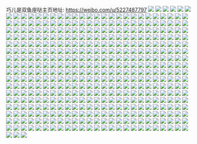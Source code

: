 巧儿是双鱼座哒主页地址: https://weibo.com/u/5227487797 
![](https://wx4.sinaimg.cn/mw2000/005HM0njgy1h6k6qi7pi4j31w02ioqv5.jpg) 
![](https://wx4.sinaimg.cn/mw2000/005HM0njgy1h6k6qkey6ij31w02ioqv5.jpg) 
![](https://wx4.sinaimg.cn/mw2000/005HM0njgy1h6k6qmrvcuj31w02iou0x.jpg) 
![](https://wx4.sinaimg.cn/mw2000/005HM0njgy1h6k6oz175sj334022ok2h.jpg) 
![](https://wx4.sinaimg.cn/mw2000/005HM0njgy1h6k6p2g221j33402c0npe.jpg) 
![](https://wx4.sinaimg.cn/mw2000/005HM0njgy1h6k6p5rfp2j32tu24enpe.jpg) 
![](https://wx4.sinaimg.cn/mw2000/005HM0njgy1h6k6p93cobj333z2by7wi.jpg) 
![](https://wx4.sinaimg.cn/mw2000/005HM0njgy1h6k6pdslgej32c0340b2b.jpg) 
![](https://wx4.sinaimg.cn/mw2000/005HM0njgy1h6k6piewplj32c0340e83.jpg) 
![](https://wx4.sinaimg.cn/mw2000/005HM0njgy1h6k6pn24kfj32c0340b2b.jpg) 
![](https://wx4.sinaimg.cn/mw2000/005HM0njgy1h6k6pqd9oaj322q2nox6p.jpg) 
![](https://wx4.sinaimg.cn/mw2000/005HM0njgy1h6k6puakeuj324k2q47wi.jpg) 
![](https://wx4.sinaimg.cn/mw2000/005HM0njgy1h6k6pwlmm4j32c0340u0x.jpg) 
![](https://wx4.sinaimg.cn/mw2000/005HM0njgy1h6k6px3rk5j30m80m80to.jpg) 
![](https://wx4.sinaimg.cn/mw2000/005HM0njgy1h6k6q0yxp8j334022oned.jpg) 
![](https://wx4.sinaimg.cn/mw2000/005HM0njgy1h6k6q47wffj322l30itny.jpg) 
![](https://wx4.sinaimg.cn/mw2000/005HM0njgy1h6k6q6alcij31w02ioq99.jpg) 
![](https://wx4.sinaimg.cn/mw2000/005HM0njgy1h6k6q9d7ysj31w02ioe82.jpg) 
![](https://wx4.sinaimg.cn/mw2000/005HM0njgy1h6k6qay7ccj31t32fm7wh.jpg) 
![](https://wx4.sinaimg.cn/mw2000/005HM0njgy1h6k6qco2tgj31lp2ioe81.jpg) 
![](https://wx4.sinaimg.cn/mw2000/005HM0njgy1h6k6qfu9pxj31w02io4qq.jpg) 
![](https://wx4.sinaimg.cn/mw2000/005HM0njgy1h6k6k1ozjxj32bm2yp7wi.jpg) 
![](https://wx4.sinaimg.cn/mw2000/005HM0njgy1h6k6kfgtagj32c0340hdv.jpg) 
![](https://wx4.sinaimg.cn/mw2000/005HM0njgy1h6k6kh7jjej31m725lte8.jpg) 
![](https://wx4.sinaimg.cn/mw2000/005HM0njgy1h6k6kktb7hj329830b18l.jpg) 
![](https://wx4.sinaimg.cn/mw2000/005HM0njgy1h6k6kwje4wj32c0340k6q.jpg) 
![](https://wx4.sinaimg.cn/mw2000/005HM0njgy1h6k6lcnlltj32yo2804qs.jpg) 
![](https://wx4.sinaimg.cn/mw2000/005HM0njgy1h6k6ldjcy0j30zk1be4kk.jpg) 
![](https://wx4.sinaimg.cn/mw2000/005HM0njgy1h6k6lgoxdzj31jv2ul4qq.jpg) 
![](https://wx4.sinaimg.cn/mw2000/005HM0njgy1h6k6liqgefj31j02psdrk.jpg) 
![](https://wx4.sinaimg.cn/mw2000/005HM0njgy1h6k6ltjtgrj31r0340khv.jpg) 
![](https://wx4.sinaimg.cn/mw2000/005HM0njgy1h6k6m37yijj33401r07wj.jpg) 
![](https://wx4.sinaimg.cn/mw2000/005HM0njgy1h6k6mcvvkjj31r03404qr.jpg) 
![](https://wx4.sinaimg.cn/mw2000/005HM0njgy1h6k6mmt983j31r03407wj.jpg) 
![](https://wx4.sinaimg.cn/mw2000/005HM0njgy1h6k6n52pxpj32yo280npg.jpg) 
![](https://wx4.sinaimg.cn/mw2000/005HM0njgy1h6k6np328uj32802yohdt.jpg) 
![](https://wx4.sinaimg.cn/mw2000/005HM0njgy1h6k6o84v10j32802you10.jpg) 
![](https://wx4.sinaimg.cn/mw2000/005HM0njgy1h6k6oqxob9j32802yo1kx.jpg) 
![](https://wx4.sinaimg.cn/mw2000/005HM0njgy1h6k6ovv9irj32802yo1kx.jpg) 
![](https://wx4.sinaimg.cn/mw2000/005HM0njgy1h6k6ekspwyj33402c0b2a.jpg) 
![](https://wx4.sinaimg.cn/mw2000/005HM0njgy1h6k6ey1bewj33402c01kz.jpg) 
![](https://wx4.sinaimg.cn/mw2000/005HM0njgy1h6k6famrpdj32c03407wj.jpg) 
![](https://wx4.sinaimg.cn/mw2000/005HM0njgy1h6k6fo69x8j32c03407wj.jpg) 
![](https://wx4.sinaimg.cn/mw2000/005HM0njgy1h6k6ftht20j32c02wiu0z.jpg) 
![](https://wx4.sinaimg.cn/mw2000/005HM0njgy1h6k6g00rywj32942smhdw.jpg) 
![](https://wx4.sinaimg.cn/mw2000/005HM0njgy1h6k6gan2msj32c0340npe.jpg) 
![](https://wx4.sinaimg.cn/mw2000/005HM0njgy1h6k6gmuuljj32c0340qv6.jpg) 
![](https://wx4.sinaimg.cn/mw2000/005HM0njgy1h6k6gxjxnkj32c0340q8l.jpg) 
![](https://wx4.sinaimg.cn/mw2000/005HM0njgy1h6k6hieji1j32c03404qu.jpg) 
![](https://wx4.sinaimg.cn/mw2000/005HM0njgy1h6k6hsi4arj32c0340npe.jpg) 
![](https://wx4.sinaimg.cn/mw2000/005HM0njgy1h6k6i24yjlj32c0340qjh.jpg) 
![](https://wx4.sinaimg.cn/mw2000/005HM0njgy1h6k6ics2d3j33402c0qv7.jpg) 
![](https://wx4.sinaimg.cn/mw2000/005HM0njgy1h6k6im1onoj32c03401kz.jpg) 
![](https://wx4.sinaimg.cn/mw2000/005HM0njgy1h6k6ix4zy3j32c0340npf.jpg) 
![](https://wx4.sinaimg.cn/mw2000/005HM0njgy1h6k6j8tgmnj32c03407wj.jpg) 
![](https://wx4.sinaimg.cn/mw2000/005HM0njgy1h6k6jjgm9lj32c0340tp4.jpg) 
![](https://wx4.sinaimg.cn/mw2000/005HM0njgy1h6k6jybd25j32c0340kjn.jpg) 
![](https://wx4.sinaimg.cn/mw2000/005HM0njgy1h6k68q3kiij32c0340kjo.jpg) 
![](https://wx4.sinaimg.cn/mw2000/005HM0njgy1h6k692zwr8j32c0340u0z.jpg) 
![](https://wx4.sinaimg.cn/mw2000/005HM0njgy1h6k69enoj0j32c0340wza.jpg) 
![](https://wx4.sinaimg.cn/mw2000/005HM0njgy1h6k69r3muoj32c0340kjn.jpg) 
![](https://wx4.sinaimg.cn/mw2000/005HM0njgy1h6k6a4n71ij32c0340npf.jpg) 
![](https://wx4.sinaimg.cn/mw2000/005HM0njgy1h6k6aghvr7j32c03401hg.jpg) 
![](https://wx4.sinaimg.cn/mw2000/005HM0njgy1h6k6awqu55j32c0340kjo.jpg) 
![](https://wx4.sinaimg.cn/mw2000/005HM0njgy1h6k6b0f5t8j32be2nikjm.jpg) 
![](https://wx4.sinaimg.cn/mw2000/005HM0njgy1h6k6belt0lj32c0340u0z.jpg) 
![](https://wx4.sinaimg.cn/mw2000/005HM0njgy1h6k6bld656j31u11vln60.jpg) 
![](https://wx4.sinaimg.cn/mw2000/005HM0njgy1h6k6bzog3lj32c0340k9r.jpg) 
![](https://wx4.sinaimg.cn/mw2000/005HM0njgy1h6k6cgo3cwj32c0340x6s.jpg) 
![](https://wx4.sinaimg.cn/mw2000/005HM0njgy1h6k6cqbhpjj33402c0aix.jpg) 
![](https://wx4.sinaimg.cn/mw2000/005HM0njgy1h6k6d1hkydj328k2qkx6q.jpg) 
![](https://wx4.sinaimg.cn/mw2000/005HM0njgy1h6k6dbiw7yj32c02x7u0y.jpg) 
![](https://wx4.sinaimg.cn/mw2000/005HM0njgy1h6k6dksjfgj32c02pbajr.jpg) 
![](https://wx4.sinaimg.cn/mw2000/005HM0njgy1h6k6dusgikj32bx2q8kjm.jpg) 
![](https://wx4.sinaimg.cn/mw2000/005HM0njgy1h6k6eb19qij33402c0b1j.jpg) 
![](https://wx4.sinaimg.cn/mw2000/005HM0njgy1h6k648z6qoj315o21qe81.jpg) 
![](https://wx4.sinaimg.cn/mw2000/005HM0njgy1h6k64df25dj315o1qi4qp.jpg) 
![](https://wx4.sinaimg.cn/mw2000/005HM0njgy1h6k64i74urj315o1qin09.jpg) 
![](https://wx4.sinaimg.cn/mw2000/005HM0njgy1h6k64m8kddj315o1qie5u.jpg) 
![](https://wx4.sinaimg.cn/mw2000/005HM0njgy1h6k64siv1qj336c1s7hdt.jpg) 
![](https://wx4.sinaimg.cn/mw2000/005HM0njgy1h6k650hp2xj336c1l1n2i.jpg) 
![](https://wx4.sinaimg.cn/mw2000/005HM0njgy1h6k65d6fgmj336c1s7x6q.jpg) 
![](https://wx4.sinaimg.cn/mw2000/005HM0njgy1h6k643y545j336c1l1n1g.jpg) 
![](https://wx4.sinaimg.cn/mw2000/005HM0njgy1h6k65laiy2j33402c0b2a.jpg) 
![](https://wx4.sinaimg.cn/mw2000/005HM0njgy1h6k65sxluuj32c0340hdu.jpg) 
![](https://wx4.sinaimg.cn/mw2000/005HM0njgy1h6k65wj0sdj32c02dm4qq.jpg) 
![](https://wx4.sinaimg.cn/mw2000/005HM0njgy1h6k667i9uaj33402c0wwg.jpg) 
![](https://wx4.sinaimg.cn/mw2000/005HM0njgy1h6k66lqo7fj33402c0x6r.jpg) 
![](https://wx4.sinaimg.cn/mw2000/005HM0njgy1h6k66zg194j33402c0kjn.jpg) 
![](https://wx4.sinaimg.cn/mw2000/005HM0njgy1h6k67apkxfj33402c0qv6.jpg) 
![](https://wx4.sinaimg.cn/mw2000/005HM0njgy1h6k67rjodzj33402c04qs.jpg) 
![](https://wx4.sinaimg.cn/mw2000/005HM0njgy1h6k689il6ej33402c0e84.jpg) 
![](https://wx4.sinaimg.cn/mw2000/005HM0njgy1h6k68a7tdvj30v91aw0yt.jpg) 
![](https://wx4.sinaimg.cn/mw2000/005HM0njgy1h6k623cjfcj30qo0zkwfi.jpg) 
![](https://wx4.sinaimg.cn/mw2000/005HM0njgy1h6k623nos1j30qo0zkdgv.jpg) 
![](https://wx4.sinaimg.cn/mw2000/005HM0njgy1h6k6231rd4j30qo0zkq47.jpg) 
![](https://wx4.sinaimg.cn/mw2000/005HM0njgy1h6k623zck4j30zk0zk77y.jpg) 
![](https://wx4.sinaimg.cn/mw2000/005HM0njgy1h6k624aqafj30qo0zktd0.jpg) 
![](https://wx4.sinaimg.cn/mw2000/005HM0njgy1h6k624lvxdj30qo0zkq6j.jpg) 
![](https://wx4.sinaimg.cn/mw2000/005HM0njgy1h6k624zpt1j30qo0zkthv.jpg) 
![](https://wx4.sinaimg.cn/mw2000/005HM0njgy1h6k625wca7j30qo0zkte6.jpg) 
![](https://wx4.sinaimg.cn/mw2000/005HM0njgy1h6k626b247j30qo0zkwiu.jpg) 
![](https://wx4.sinaimg.cn/mw2000/005HM0njgy1h6k626q2l0j30hs26649f.jpg) 
![](https://wx4.sinaimg.cn/mw2000/005HM0njgy1h6k6272pirj30qo0zkq70.jpg) 
![](https://wx4.sinaimg.cn/mw2000/005HM0njgy1h6k627l1i9j30qo0zkjwa.jpg) 
![](https://wx4.sinaimg.cn/mw2000/005HM0njgy1h6k62gx6wcj3225225e83.jpg) 
![](https://wx4.sinaimg.cn/mw2000/005HM0njgy1h6k625jqtij30u013ygpz.jpg) 
![](https://wx4.sinaimg.cn/mw2000/005HM0njgy1h6k62rrhqwj32762967wj.jpg) 
![](https://wx4.sinaimg.cn/mw2000/005HM0njgy1h6k62vzmbqj32c02d5qv6.jpg) 
![](https://wx4.sinaimg.cn/mw2000/005HM0njgy1h6k63318i5j31sg2dsagy.jpg) 
![](https://wx4.sinaimg.cn/mw2000/005HM0njgy1h6k6367skcj325q25qe82.jpg) 
![](https://wx4.sinaimg.cn/mw2000/005HM0njly1h41o21qcnfj32142piqv6.jpg) 
![](https://wx4.sinaimg.cn/mw2000/005HM0njly1h41o206al0j321u2qgkjm.jpg) 
![](https://wx4.sinaimg.cn/mw2000/005HM0njly1h41o243f6oj324o2u87wj.jpg) 
![](https://wx4.sinaimg.cn/mw2000/005HM0njly1h41o26hfqnj32392scnpe.jpg) 
![](https://wx4.sinaimg.cn/mw2000/005HM0njly1h41o28uyf9j321u2qgu0z.jpg) 
![](https://wx4.sinaimg.cn/mw2000/005HM0njly1h41o2bktevj32yo280x6r.jpg) 
![](https://wx4.sinaimg.cn/mw2000/005HM0njly1h41o2dh2h4j32c0340hdv.jpg) 
![](https://wx4.sinaimg.cn/mw2000/005HM0njly1h41o2f5vhpj32c0340e83.jpg) 
![](https://wx4.sinaimg.cn/mw2000/005HM0njly1h41o2h17loj33402c0x6r.jpg) 
![](https://wx4.sinaimg.cn/mw2000/005HM0njly1h41o2j1ce2j33402c01l0.jpg) 
![](https://wx4.sinaimg.cn/mw2000/005HM0njly1h41o2l7sipj33402c0npf.jpg) 
![](https://wx4.sinaimg.cn/mw2000/005HM0njly1h41o2n7ekvj33402c0kjn.jpg) 
![](https://wx4.sinaimg.cn/mw2000/005HM0njly1h41o2pylevj33402c04qs.jpg) 
![](https://wx4.sinaimg.cn/mw2000/005HM0njly1h3y4q0qglrj31og2io1kx.jpg) 
![](https://wx4.sinaimg.cn/mw2000/005HM0njly1h3y4q1ciqej31og2io4qp.jpg) 
![](https://wx4.sinaimg.cn/mw2000/005HM0njly1h3y4q20qvpj31og2io4qp.jpg) 
![](https://wx4.sinaimg.cn/mw2000/005HM0njly1h3y4q2u0c5j31og2ioqv5.jpg) 
![](https://wx4.sinaimg.cn/mw2000/005HM0njly1h3y4q3j832j31og2ioe81.jpg) 
![](https://wx4.sinaimg.cn/mw2000/005HM0njly1h3y4q4crznj31og2iokjl.jpg) 
![](https://wx4.sinaimg.cn/mw2000/005HM0njly1h3y4pypzv6j31og2io7wh.jpg) 
![](https://wx4.sinaimg.cn/mw2000/005HM0njly1h3y4q5862jj32io1ogb29.jpg) 
![](https://wx4.sinaimg.cn/mw2000/005HM0njly1h3y4q5yq3tj31og2io4qp.jpg) 
![](https://wx4.sinaimg.cn/mw2000/005HM0njly1h3y4q6vq1vj31og2io7wh.jpg) 
![](https://wx4.sinaimg.cn/mw2000/005HM0njly1h3y4q7mtetj32io1og4qp.jpg) 
![](https://wx4.sinaimg.cn/mw2000/005HM0njly1h3y4q8ov6cj31og2ioe81.jpg) 
![](https://wx4.sinaimg.cn/mw2000/005HM0njly1h3y4q9ihi8j31og2ioe81.jpg) 
![](https://wx4.sinaimg.cn/mw2000/005HM0njly1h3y4qa290gj31og2io1kx.jpg) 
![](https://wx4.sinaimg.cn/mw2000/005HM0njly1h3y4qaxapgj31og2iokjl.jpg) 
![](https://wx4.sinaimg.cn/mw2000/005HM0njly1h3y4qby8u6j31og2ioqv5.jpg) 
![](https://wx4.sinaimg.cn/mw2000/005HM0njly1h3y4pztx9yj31og2iokjl.jpg) 
![](https://wx4.sinaimg.cn/mw2000/005HM0njly1h3y4p5byvyj31og2ioe81.jpg) 
![](https://wx4.sinaimg.cn/mw2000/005HM0njly1h3y4p7fkwkj31og2ioe81.jpg) 
![](https://wx4.sinaimg.cn/mw2000/005HM0njly1h3y4p8bdwij31og2ionpd.jpg) 
![](https://wx4.sinaimg.cn/mw2000/005HM0njly1h3y4p947mfj31og2ioe81.jpg) 
![](https://wx4.sinaimg.cn/mw2000/005HM0njly1h3y4pa52nsj31og2iokjl.jpg) 
![](https://wx4.sinaimg.cn/mw2000/005HM0njly1h3y4pb7ktcj32io1og7wh.jpg) 
![](https://wx4.sinaimg.cn/mw2000/005HM0njly1h3y4pbzxvpj31og2io4qp.jpg) 
![](https://wx4.sinaimg.cn/mw2000/005HM0njly1h3y4pcs09aj31og2io7wh.jpg) 
![](https://wx4.sinaimg.cn/mw2000/005HM0njly1h3y4pdbx53j31og2io4qp.jpg) 
![](https://wx4.sinaimg.cn/mw2000/005HM0njly1h3y4p6hznlj32io1ogkjl.jpg) 
![](https://wx4.sinaimg.cn/mw2000/005HM0njly1h3y4pdyr2nj31og2io1kx.jpg) 
![](https://wx4.sinaimg.cn/mw2000/005HM0njly1h3y4pek0raj31og2io4qp.jpg) 
![](https://wx4.sinaimg.cn/mw2000/005HM0njly1h3y4pff6l1j31og2io4qp.jpg) 
![](https://wx4.sinaimg.cn/mw2000/005HM0njly1h3y4pgm88lj31og2ioqv5.jpg) 
![](https://wx4.sinaimg.cn/mw2000/005HM0njly1h3y4phigtqj31og2ioe81.jpg) 
![](https://wx4.sinaimg.cn/mw2000/005HM0njly1h3y4pihwhfj31og2iokjl.jpg) 
![](https://wx4.sinaimg.cn/mw2000/005HM0njly1h3y4pjb5jmj31og2io7wh.jpg) 
![](https://wx4.sinaimg.cn/mw2000/005HM0njly1h3y4pk1fp7j32io1ogb29.jpg) 
![](https://wx4.sinaimg.cn/mw2000/005HM0njly1h3y4oj007rj32io1og4qp.jpg) 
![](https://wx4.sinaimg.cn/mw2000/005HM0njly1h3y4ojjh16j31og2io1kd.jpg) 
![](https://wx4.sinaimg.cn/mw2000/005HM0njly1h3y4oibirsj31og2io1kx.jpg) 
![](https://wx4.sinaimg.cn/mw2000/005HM0njly1h3y4ok71tgj32io1og1kx.jpg) 
![](https://wx4.sinaimg.cn/mw2000/005HM0njly1h3y4oku00pj31og2io7wh.jpg) 
![](https://wx4.sinaimg.cn/mw2000/005HM0njly1h3y4olr5bnj31og2io7wh.jpg) 
![](https://wx4.sinaimg.cn/mw2000/005HM0njly1h3y4omexd2j31og2ioazz.jpg) 
![](https://wx4.sinaimg.cn/mw2000/005HM0njly1h3y4onkd64j31og2iokjl.jpg) 
![](https://wx4.sinaimg.cn/mw2000/005HM0njly1h3y4oopwdjj31og2ioqv5.jpg) 
![](https://wx4.sinaimg.cn/mw2000/005HM0njly1h3y4opw78lj31og2iokjl.jpg) 
![](https://wx4.sinaimg.cn/mw2000/005HM0njly1h3y4oqqokij31og2iohdt.jpg) 
![](https://wx4.sinaimg.cn/mw2000/005HM0njly1h3y4ore04tj31og2iob29.jpg) 
![](https://wx4.sinaimg.cn/mw2000/005HM0njly1h3y4os5ntoj31og2io4qp.jpg) 
![](https://wx4.sinaimg.cn/mw2000/005HM0njly1h3y4osuxfjj31og2iohdt.jpg) 
![](https://wx4.sinaimg.cn/mw2000/005HM0njly1h3y4otg1huj31og2iohdt.jpg) 
![](https://wx4.sinaimg.cn/mw2000/005HM0njly1h3y4ou7d54j31og2iob29.jpg) 
![](https://wx4.sinaimg.cn/mw2000/005HM0njly1h3y4outicij31og2io7t6.jpg) 
![](https://wx4.sinaimg.cn/mw2000/005HM0njly1h3y4ovp7mbj31og2ionpd.jpg) 
![](https://wx4.sinaimg.cn/mw2000/005HM0njly1h3y4nk5f2zj31og2iohdt.jpg) 
![](https://wx4.sinaimg.cn/mw2000/005HM0njly1h3y4nkvhnij31og2io7wh.jpg) 
![](https://wx4.sinaimg.cn/mw2000/005HM0njly1h3y4nlizzqj31og2io7wh.jpg) 
![](https://wx4.sinaimg.cn/mw2000/005HM0njly1h3y4nmc19ij31og2iohdt.jpg) 
![](https://wx4.sinaimg.cn/mw2000/005HM0njly1h3y4nnosqgj31og2io7wh.jpg) 
![](https://wx4.sinaimg.cn/mw2000/005HM0njly1h3y4nod07jj31og2ioe81.jpg) 
![](https://wx4.sinaimg.cn/mw2000/005HM0njly1h3y4np5sgaj32io1og1kx.jpg) 
![](https://wx4.sinaimg.cn/mw2000/005HM0njly1h3y4nq3yehj31og2io4px.jpg) 
![](https://wx4.sinaimg.cn/mw2000/005HM0njly1h3y4nqwigij31og2io1kx.jpg) 
![](https://wx4.sinaimg.cn/mw2000/005HM0njly1h3y4nrwx6ej31og2io1kx.jpg) 
![](https://wx4.sinaimg.cn/mw2000/005HM0njly1h3y4nicd4ij322u1ogb29.jpg) 
![](https://wx4.sinaimg.cn/mw2000/005HM0njly1h3y4nsnc1lj31og2io4oy.jpg) 
![](https://wx4.sinaimg.cn/mw2000/005HM0njly1h3y4njdjaxj31og2ionp7.jpg) 
![](https://wx4.sinaimg.cn/mw2000/005HM0njly1h3y4nte4j8j31og2iob1a.jpg) 
![](https://wx4.sinaimg.cn/mw2000/005HM0njly1h3y4nujyqsj31og2iohdt.jpg) 
![](https://wx4.sinaimg.cn/mw2000/005HM0njly1h3y4nviq1nj31og2io7wh.jpg) 
![](https://wx4.sinaimg.cn/mw2000/005HM0njly1h3y4nwai1zj31og2ioe81.jpg) 
![](https://wx4.sinaimg.cn/mw2000/005HM0njly1h3y4nwz6ilj31og2io1kx.jpg) 
![](https://wx4.sinaimg.cn/mw2000/005HM0njgy1h3lg0y4263j318w0u0gvx.jpg) 
![](https://wx4.sinaimg.cn/mw2000/005HM0njgy1h3lg0ymqi2j318w0u0k1i.jpg) 
![](https://wx4.sinaimg.cn/mw2000/005HM0njgy1h3lg0zb57rj30u018w7es.jpg) 
![](https://wx4.sinaimg.cn/mw2000/005HM0njgy1h3lg104du8j318w0u0k2d.jpg) 
![](https://wx4.sinaimg.cn/mw2000/005HM0njgy1h3lg10q9woj318w0u07fw.jpg) 
![](https://wx4.sinaimg.cn/mw2000/005HM0njgy1h3lg11htqsj30u018w4hc.jpg) 
![](https://wx4.sinaimg.cn/mw2000/005HM0njgy1h3lg12ddkgj30u018w7mf.jpg) 
![](https://wx4.sinaimg.cn/mw2000/005HM0njgy1h3lg138vjcj318w0u0tla.jpg) 
![](https://wx4.sinaimg.cn/mw2000/005HM0njgy1h3lg13zfm4j318w0u07h7.jpg) 
![](https://wx4.sinaimg.cn/mw2000/005HM0njgy1h3lg14oroij318w0u07dz.jpg) 
![](https://wx4.sinaimg.cn/mw2000/005HM0njgy1h3lg15669ej318w0u07e7.jpg) 
![](https://wx4.sinaimg.cn/mw2000/005HM0njgy1h3lg16dsyij318w0u048q.jpg) 
![](https://wx4.sinaimg.cn/mw2000/005HM0njgy1h3lg170d5lj318w0u0aki.jpg) 
![](https://wx4.sinaimg.cn/mw2000/005HM0njgy1h3lg0xdlwoj318w0u0gwg.jpg) 
![](https://wx4.sinaimg.cn/mw2000/005HM0njgy1h3lg17p3rjj318w0u0qel.jpg) 
![](https://wx4.sinaimg.cn/mw2000/005HM0njgy1h3lg18eg1fj318w0u0149.jpg) 
![](https://wx4.sinaimg.cn/mw2000/005HM0njgy1h3lg18zkh2j318w0u0aku.jpg) 
![](https://wx4.sinaimg.cn/mw2000/005HM0njgy1h3lg19i0m6j318w0u0n4t.jpg) 
![](https://wx4.sinaimg.cn/mw2000/005HM0njgy1h3ko1av5ajj31r03401kz.jpg) 
![](https://wx4.sinaimg.cn/mw2000/005HM0njgy1h3ko1cpkkhj32802yokjn.jpg) 
![](https://wx4.sinaimg.cn/mw2000/005HM0njgy1h3ko1em50sj32yo280u0z.jpg) 
![](https://wx4.sinaimg.cn/mw2000/005HM0njgy1h3ko1ghlmuj31r03407wj.jpg) 
![](https://wx4.sinaimg.cn/mw2000/005HM0njgy1h3ko1ikdifj31r0340u0y.jpg) 
![](https://wx4.sinaimg.cn/mw2000/005HM0njgy1h3ko1kncnhj33401r0qv6.jpg) 
![](https://wx4.sinaimg.cn/mw2000/005HM0njgy1h3ko1m9qmaj33402c0kjn.jpg) 
![](https://wx4.sinaimg.cn/mw2000/005HM0njgy1h3ko1o741ej33401r0npe.jpg) 
![](https://wx4.sinaimg.cn/mw2000/005HM0njgy1h3ko1p2oxwj30ty11645v.jpg) 
![](https://wx4.sinaimg.cn/mw2000/005HM0njgy1h3ko1re6fuj32832neqv6.jpg) 
![](https://wx4.sinaimg.cn/mw2000/005HM0njgy1h3ko1tq6zyj331o2a84qs.jpg) 
![](https://wx4.sinaimg.cn/mw2000/005HM0njgy1h3ko1w2xodj331u2aeqv7.jpg) 
![](https://wx4.sinaimg.cn/mw2000/005HM0njgy1h3ko1zglb6j33402c0x6s.jpg) 
![](https://wx4.sinaimg.cn/mw2000/005HM0njgy1h3ko22gczvj33402c0x6q.jpg) 
![](https://wx4.sinaimg.cn/mw2000/005HM0njgy1h3ko093mq0j31r02g5kjm.jpg) 
![](https://wx4.sinaimg.cn/mw2000/005HM0njgy1h3ko0aylz1j31po2n5kjm.jpg) 
![](https://wx4.sinaimg.cn/mw2000/005HM0njgy1h3ko0dc4k3j33401r0b2b.jpg) 
![](https://wx4.sinaimg.cn/mw2000/005HM0njgy1h3ko0f3b5xj31os2lk1ky.jpg) 
![](https://wx4.sinaimg.cn/mw2000/005HM0njgy1h3ko0grzugj31r029bnpe.jpg) 
![](https://wx4.sinaimg.cn/mw2000/005HM0njgy1h3ko0ichzxj31r024ikjm.jpg) 
![](https://wx4.sinaimg.cn/mw2000/005HM0njgy1h3ko0khqnaj33401r04qs.jpg) 
![](https://wx4.sinaimg.cn/mw2000/005HM0njgy1h3ko0ndpy4j32802you0z.jpg) 
![](https://wx4.sinaimg.cn/mw2000/005HM0njgy1h3ko0p7oorj32802you0z.jpg) 
![](https://wx4.sinaimg.cn/mw2000/005HM0njgy1h3ko0rnxxzj33401she84.jpg) 
![](https://wx4.sinaimg.cn/mw2000/005HM0njgy1h3ko0uosu2j32c0340b2b.jpg) 
![](https://wx4.sinaimg.cn/mw2000/005HM0njgy1h3ko0xdj6yj32802yo7wk.jpg) 
![](https://wx4.sinaimg.cn/mw2000/005HM0njgy1h3ko0zv08sj32c0340b2a.jpg) 
![](https://wx4.sinaimg.cn/mw2000/005HM0njgy1h3ko124ehgj33401r0qv6.jpg) 
![](https://wx4.sinaimg.cn/mw2000/005HM0njgy1h3ko13jw55j31l12td4qq.jpg) 
![](https://wx4.sinaimg.cn/mw2000/005HM0njgy1h3ko15cemkj33401r0kjm.jpg) 
![](https://wx4.sinaimg.cn/mw2000/005HM0njgy1h3ko17gy7dj33401r0hdu.jpg) 
![](https://wx4.sinaimg.cn/mw2000/005HM0njgy1h3ko18wm5dj31u32r3x6p.jpg) 
![](https://wx4.sinaimg.cn/mw2000/005HM0njgy1h3knz6aa4sj31sv33xhdt.jpg) 
![](https://wx4.sinaimg.cn/mw2000/005HM0njgy1h3knz8kcw5j31qd2zm7wh.jpg) 
![](https://wx4.sinaimg.cn/mw2000/005HM0njgy1h3knza31wyj313b1t0tzm.jpg) 
![](https://wx4.sinaimg.cn/mw2000/005HM0njgy1h3knzbxqebj31og2iohdt.jpg) 
![](https://wx4.sinaimg.cn/mw2000/005HM0njgy1h3knzd3ntfj310z1v9nl4.jpg) 
![](https://wx4.sinaimg.cn/mw2000/005HM0njgy1h3knzf9j84j316y2asb29.jpg) 
![](https://wx4.sinaimg.cn/mw2000/005HM0njgy1h3knzgthdij318o26o1kx.jpg) 
![](https://wx4.sinaimg.cn/mw2000/005HM0njgy1h3knzk6o7zj32yo280kjo.jpg) 
![](https://wx4.sinaimg.cn/mw2000/005HM0njgy1h3knzngvnfj32yo280hdw.jpg) 
![](https://wx4.sinaimg.cn/mw2000/005HM0njgy1h3knzpa48nj31iu2u2qv5.jpg) 
![](https://wx4.sinaimg.cn/mw2000/005HM0njgy1h3knzqwu1tj33402c0qv5.jpg) 
![](https://wx4.sinaimg.cn/mw2000/005HM0njgy1h3knzti772j31r0340u0y.jpg) 
![](https://wx4.sinaimg.cn/mw2000/005HM0njgy1h3knzvvza2j33401r0u0y.jpg) 
![](https://wx4.sinaimg.cn/mw2000/005HM0njgy1h3knzz8pdyj33401r04qr.jpg) 
![](https://wx4.sinaimg.cn/mw2000/005HM0njgy1h3ko01s5suj31ps2q1u0y.jpg) 
![](https://wx4.sinaimg.cn/mw2000/005HM0njgy1h3ko03iimaj31zl1r0kjm.jpg) 
![](https://wx4.sinaimg.cn/mw2000/005HM0njgy1h3ko05he2cj31ei28nnmc.jpg) 
![](https://wx4.sinaimg.cn/mw2000/005HM0njgy1h3ko070ddaj31og2iob29.jpg) 
![](https://wx4.sinaimg.cn/mw2000/005HM0njgy1h3knw9x0kij318w0u07dz.jpg) 
![](https://wx4.sinaimg.cn/mw2000/005HM0njgy1h3knwbl9gyj318w0u07e7.jpg) 
![](https://wx4.sinaimg.cn/mw2000/005HM0njgy1h3knwcl2vuj318w0u048q.jpg) 
![](https://wx4.sinaimg.cn/mw2000/005HM0njgy1h3knwdhk7tj318w0u0aki.jpg) 
![](https://wx4.sinaimg.cn/mw2000/005HM0njgy1h3knweolk8j318w0u0gwg.jpg) 
![](https://wx4.sinaimg.cn/mw2000/005HM0njgy1h3knwfsrprj318w0u0qel.jpg) 
![](https://wx4.sinaimg.cn/mw2000/005HM0njgy1h3knwguks3j318w0u0149.jpg) 
![](https://wx4.sinaimg.cn/mw2000/005HM0njgy1h3knwi8ep2j318w0u0aku.jpg) 
![](https://wx4.sinaimg.cn/mw2000/005HM0njgy1h3knwja65aj318w0u0n4t.jpg) 
![](https://wx4.sinaimg.cn/mw2000/005HM0njgy1h3knwk86sfj318w0u0n90.jpg) 
![](https://wx4.sinaimg.cn/mw2000/005HM0njgy1h3knwlh3zfj318w0u07hy.jpg) 
![](https://wx4.sinaimg.cn/mw2000/005HM0njgy1h3knw8r5naj318w0u04cf.jpg) 
![](https://wx4.sinaimg.cn/mw2000/005HM0njgy1h3knwmnd18j318w0u0qgw.jpg) 
![](https://wx4.sinaimg.cn/mw2000/005HM0njgy1h3knwnv0f4j30u018wdto.jpg) 
![](https://wx4.sinaimg.cn/mw2000/005HM0njgy1h3knwos8c1j318w0u0k0r.jpg) 
![](https://wx4.sinaimg.cn/mw2000/005HM0njgy1h3knwq3yztj318w0u0n9e.jpg) 
![](https://wx4.sinaimg.cn/mw2000/005HM0njgy1gpp30odw0rj32io1oib29.jpg) 
![](https://wx4.sinaimg.cn/mw2000/005HM0njgy1gpp30pfpzoj32io1oib29.jpg) 
![](https://wx4.sinaimg.cn/mw2000/005HM0njgy1gpp30q83l0j32io1oib29.jpg) 
![](https://wx4.sinaimg.cn/mw2000/005HM0njgy1gpp30r6yiyj31og2ionpd.jpg) 
![](https://wx4.sinaimg.cn/mw2000/005HM0njgy1gpp30t5ssej31lq2em7wh.jpg) 
![](https://wx4.sinaimg.cn/mw2000/005HM0njgy1gpp30u0zg2j31mr2c7e81.jpg) 
![](https://wx4.sinaimg.cn/mw2000/005HM0njgy1gpp30ux6f4j31mt2g8e81.jpg) 
![](https://wx4.sinaimg.cn/mw2000/005HM0njgy1gpp30vu51sj31li2e9npd.jpg) 
![](https://wx4.sinaimg.cn/mw2000/005HM0njgy1gpp30wr10fj31m42f6kjl.jpg) 
![](https://wx4.sinaimg.cn/mw2000/005HM0njgy1gpp30xl7fjj31ld2e1npd.jpg) 
![](https://wx4.sinaimg.cn/mw2000/005HM0njgy1gpp30y7zsdj31w02io1fk.jpg) 
![](https://wx4.sinaimg.cn/mw2000/005HM0njgy1gpp30z7ooej32io1ogb29.jpg) 
![](https://wx4.sinaimg.cn/mw2000/005HM0njgy1gpp30nh0cpj31og2io4qp.jpg) 
![](https://wx4.sinaimg.cn/mw2000/005HM0njgy1gpmkump044j32io1oge81.jpg) 
![](https://wx4.sinaimg.cn/mw2000/005HM0njgy1gpmkunn8n0j31og2iob29.jpg) 
![](https://wx4.sinaimg.cn/mw2000/005HM0njgy1gpmkum2f8kj31kw2dc4qp.jpg) 
![](https://wx4.sinaimg.cn/mw2000/005HM0njgy1gpmkuoa3ayj32io1og1kx.jpg) 
![](https://wx4.sinaimg.cn/mw2000/005HM0njgy1gpmkuou13aj31og2iowzp.jpg) 
![](https://wx4.sinaimg.cn/mw2000/005HM0njgy1gpmkupbeopj32io1oi1fo.jpg) 
![](https://wx4.sinaimg.cn/mw2000/005HM0njgy1gpmkupsosoj32io1oi1ev.jpg) 
![](https://wx4.sinaimg.cn/mw2000/005HM0njgy1gpmkuq7aqwj32io1oinlb.jpg) 
![](https://wx4.sinaimg.cn/mw2000/005HM0njgy1gpmkuqo52bj32io1oix1v.jpg) 
![](https://wx4.sinaimg.cn/mw2000/005HM0njgy1gphbyyndelj30n00yigti.jpg) 
![](https://wx4.sinaimg.cn/mw2000/005HM0njgy1gphbyy2ruij32io1w01kz.jpg) 
![](https://wx4.sinaimg.cn/mw2000/005HM0njgy1gphbyzdjfcj32io1w01kz.jpg) 
![](https://wx4.sinaimg.cn/mw2000/005HM0njgy1gphbz0mh8sj327e2dtqv7.jpg) 
![](https://wx4.sinaimg.cn/mw2000/005HM0njgy1gphbzqqvxbj30rs1zm7ou.jpg) 
![](https://wx4.sinaimg.cn/mw2000/005HM0njgy1gphbz1mg7aj32io1w0qv6.jpg) 
![](https://wx4.sinaimg.cn/mw2000/005HM0njgy1gphbz2s4ksj32io1w0u0y.jpg) 
![](https://wx4.sinaimg.cn/mw2000/005HM0njgy1gphbzr4dacj30yi0v3wrc.jpg) 
![](https://wx4.sinaimg.cn/mw2000/005HM0njgy1gphbz3jkz9j32io1w0u0y.jpg) 
![](https://wx4.sinaimg.cn/mw2000/005HM0njgy1gphbw44jg8j320n1vzhdu.jpg) 
![](https://wx4.sinaimg.cn/mw2000/005HM0njgy1gphbw5unc3j32802hhqv7.jpg) 
![](https://wx4.sinaimg.cn/mw2000/005HM0njgy1gphbw1l7zlj32io1w0x6q.jpg) 
![](https://wx4.sinaimg.cn/mw2000/005HM0njgy1gphbw713aij32io1w0x6q.jpg) 
![](https://wx4.sinaimg.cn/mw2000/005HM0njgy1gphbw2v006j32yo280e84.jpg) 
![](https://wx4.sinaimg.cn/mw2000/005HM0njgy1gphbw86imoj32io1w0x6q.jpg) 
![](https://wx4.sinaimg.cn/mw2000/005HM0njgy1gphbw99vpmj32io1w0x6q.jpg) 
![](https://wx4.sinaimg.cn/mw2000/005HM0njgy1gphbwa57t7j32io1w0qv6.jpg) 
![](https://wx4.sinaimg.cn/mw2000/005HM0njgy1gphbwb1f3sj32io1w0qv6.jpg) 
![](https://wx4.sinaimg.cn/mw2000/005HM0njgy1gphbtlrrxej32io1w0e81.jpg) 
![](https://wx4.sinaimg.cn/mw2000/005HM0njgy1gphbtmiq84j32io1w0npd.jpg) 
![](https://wx4.sinaimg.cn/mw2000/005HM0njgy1gphbtn8e7uj32io1w0qv5.jpg) 
![](https://wx4.sinaimg.cn/mw2000/005HM0njgy1gphbto3fnej31w02iohdt.jpg) 
![](https://wx4.sinaimg.cn/mw2000/005HM0njgy1gphbtoryagj31w02ioe81.jpg) 
![](https://wx4.sinaimg.cn/mw2000/005HM0njgy1gphbtpex97j31vr274e81.jpg) 
![](https://wx4.sinaimg.cn/mw2000/005HM0njgy1gphbtktiygj32io1w0x6p.jpg) 
![](https://wx4.sinaimg.cn/mw2000/005HM0njgy1gphbtpyh0bj32io20x4qp.jpg) 
![](https://wx4.sinaimg.cn/mw2000/005HM0njgy1gphbuegfdqj31ho1zkx6u.jpg) 
![](https://wx4.sinaimg.cn/mw2000/005HM0njly1gjq5galsxkj32801o0qv5.jpg) 
![](https://wx4.sinaimg.cn/mw2000/005HM0njly1gjq5gb9fzyj32801o0u0x.jpg) 
![](https://wx4.sinaimg.cn/mw2000/005HM0njly1gjq5gc0732j32801o0x6p.jpg) 
![](https://wx4.sinaimg.cn/mw2000/005HM0njly1gjq5gcl35fj32801o0npd.jpg) 
![](https://wx4.sinaimg.cn/mw2000/005HM0njly1gjq5ga1qw9j32801o0npd.jpg) 
![](https://wx4.sinaimg.cn/mw2000/005HM0njly1gjq5gddmpaj32801o0npd.jpg) 
![](https://wx4.sinaimg.cn/mw2000/005HM0njly1gjq5gdzqixj32801o0kjl.jpg) 
![](https://wx4.sinaimg.cn/mw2000/005HM0njly1gjq5gegnglj32801o0hdt.jpg) 
![](https://wx4.sinaimg.cn/mw2000/005HM0njly1gjq5gexi17j32801o0hdt.jpg) 
![](https://wx4.sinaimg.cn/mw2000/005HM0njly1gjq5gfifqpj32801o0hdt.jpg) 
![](https://wx4.sinaimg.cn/mw2000/005HM0njly1gjq5gg0z5tj32801o07wh.jpg) 
![](https://wx4.sinaimg.cn/mw2000/005HM0njly1gjq5ggn9nlj32801o0npd.jpg) 
![](https://wx4.sinaimg.cn/mw2000/005HM0njly1gjq5gh9b1zj32801o0qv5.jpg) 
![](https://wx4.sinaimg.cn/mw2000/005HM0njly1gjq5bp3gv8j31o0280u0x.jpg) 
![](https://wx4.sinaimg.cn/mw2000/005HM0njly1gjq5bpus3yj32801o0u0x.jpg) 
![](https://wx4.sinaimg.cn/mw2000/005HM0njly1gjq5bri60pj32801o0x6p.jpg) 
![](https://wx4.sinaimg.cn/mw2000/005HM0njly1gjq5bs2ol9j32801o0hdt.jpg) 
![](https://wx4.sinaimg.cn/mw2000/005HM0njly1gjq5bstknqj32801o0x6p.jpg) 
![](https://wx4.sinaimg.cn/mw2000/005HM0njly1gjq5btfwktj32801o0x6p.jpg) 
![](https://wx4.sinaimg.cn/mw2000/005HM0njly1gjq5bu53z9j32801o0qv5.jpg) 
![](https://wx4.sinaimg.cn/mw2000/005HM0njly1gjq5buqq0bj32801o0e81.jpg) 
![](https://wx4.sinaimg.cn/mw2000/005HM0njly1gjq5bvhb21j32801o0e81.jpg) 
![](https://wx4.sinaimg.cn/mw2000/005HM0njly1gjq5bvyj7dj32801o0e81.jpg) 
![](https://wx4.sinaimg.cn/mw2000/005HM0njly1gjq5bwh3zpj32801o0hdt.jpg) 
![](https://wx4.sinaimg.cn/mw2000/005HM0njly1gjq5bqv9nyj32801o0u0x.jpg) 
![](https://wx4.sinaimg.cn/mw2000/005HM0njly1gjq5bx92ouj32801o0u0x.jpg) 
![](https://wx4.sinaimg.cn/mw2000/005HM0njly1gjq5boj5opj32801o0kjl.jpg) 
![](https://wx4.sinaimg.cn/mw2000/005HM0njly1gjq5byh9v9j32801o0hdt.jpg) 
![](https://wx4.sinaimg.cn/mw2000/005HM0njly1gjq5bzf6pvj32801o01ky.jpg) 
![](https://wx4.sinaimg.cn/mw2000/005HM0njly1gjq5c00sm9j32801o0qv5.jpg) 
![](https://wx4.sinaimg.cn/mw2000/005HM0njly1gjq5c0t7usj32801o0x6p.jpg) 
![](https://wx4.sinaimg.cn/mw2000/005HM0njly1gjq59tl7vwj32v91uj7wi.jpg) 
![](https://wx4.sinaimg.cn/mw2000/005HM0njly1gjq59uskcfj31w02io7wk.jpg) 
![](https://wx4.sinaimg.cn/mw2000/005HM0njly1gjq59w1ncuj31w02io1l0.jpg) 
![](https://wx4.sinaimg.cn/mw2000/005HM0njly1gjq59wpbl5j30rs223kjl.jpg) 
![](https://wx4.sinaimg.cn/mw2000/005HM0njly1gjq59xc0gxj30rs223hdt.jpg) 
![](https://wx4.sinaimg.cn/mw2000/005HM0njly1gjq59yh9qqj32io1w01l0.jpg) 
![](https://wx4.sinaimg.cn/mw2000/005HM0njly1gjq59zsvrxj32io1w04qs.jpg) 
![](https://wx4.sinaimg.cn/mw2000/005HM0njly1gjq59rw9jhj32io1w0b2c.jpg) 
![](https://wx4.sinaimg.cn/mw2000/005HM0njly1gjq5a10oofj31w02io7wj.jpg) 
![](https://wx4.sinaimg.cn/mw2000/005HM0njly1gjq5a2ddr9j32io1w0hdv.jpg) 
![](https://wx4.sinaimg.cn/mw2000/005HM0njly1gjq5a383rpj31w01sgqv6.jpg) 
![](https://wx4.sinaimg.cn/mw2000/005HM0njly1gjq5a4iyvvj32f61on4qs.jpg) 
![](https://wx4.sinaimg.cn/mw2000/005HM0njly1gjq5a5mqamj324t1kl7wj.jpg) 
![](https://wx4.sinaimg.cn/mw2000/005HM0njly1gjq59ptai0j33402c0npg.jpg) 
![](https://wx4.sinaimg.cn/mw2000/005HM0njly1gjq5a6s8hjj33402c0u10.jpg) 
![](https://wx4.sinaimg.cn/mw2000/005HM0njly1gjq5a82jowj31o0280qv5.jpg) 
![](https://wx4.sinaimg.cn/mw2000/005HM0njly1gjq57wlrhoj32io1w0hdw.jpg) 
![](https://wx4.sinaimg.cn/mw2000/005HM0njly1gjq57zx82aj32io1w0x6r.jpg) 
![](https://wx4.sinaimg.cn/mw2000/005HM0njly1gjq580x29kj31w02iohdv.jpg) 
![](https://wx4.sinaimg.cn/mw2000/005HM0njly1gjq5835hukj31ti2feqv6.jpg) 
![](https://wx4.sinaimg.cn/mw2000/005HM0njly1gjq584aj1lj31w02io7wl.jpg) 
![](https://wx4.sinaimg.cn/mw2000/005HM0njly1gjq57v7idcj31w02iohdv.jpg) 
![](https://wx4.sinaimg.cn/mw2000/005HM0njly1gjq5857yb1j31w02iohdv.jpg) 
![](https://wx4.sinaimg.cn/mw2000/005HM0njly1gjq586lhp5j31w02iohdv.jpg) 
![](https://wx4.sinaimg.cn/mw2000/005HM0njly1gjq587p6tqj32io1w0x6r.jpg) 
![](https://wx4.sinaimg.cn/mw2000/005HM0njly1gjq588v9xjj32io1w04qs.jpg) 
![](https://wx4.sinaimg.cn/mw2000/005HM0njly1gjq589vjd5j32io1w0u0z.jpg) 
![](https://wx4.sinaimg.cn/mw2000/005HM0njly1gjq58ajn0uj30rs2231kx.jpg) 
![](https://wx4.sinaimg.cn/mw2000/005HM0njly1gjq58b0jybj30ku17iqsh.jpg) 
![](https://wx4.sinaimg.cn/mw2000/005HM0njly1gjq58bdrfjj30rs15ox4p.jpg) 
![](https://wx4.sinaimg.cn/mw2000/005HM0njly1gjq57yoyebj31w02io4qs.jpg) 
![](https://wx4.sinaimg.cn/mw2000/005HM0njly1gjq58cayekj31w02io1l0.jpg) 
![](https://wx4.sinaimg.cn/mw2000/005HM0njly1gjq58dgcc9j31w02io4qs.jpg) 
![](https://wx4.sinaimg.cn/mw2000/005HM0njly1gjq58fvgg5j31w02io4qs.jpg) 
![](https://wx4.sinaimg.cn/mw2000/005HM0njly1gjq54xlznwj31w02io7wj.jpg) 
![](https://wx4.sinaimg.cn/mw2000/005HM0njly1gjq550pmr8j31w02ioqv6.jpg) 
![](https://wx4.sinaimg.cn/mw2000/005HM0njly1gjq551ujw4j31w02ioqv6.jpg) 
![](https://wx4.sinaimg.cn/mw2000/005HM0njly1gjq552z2hoj31w02ionpe.jpg) 
![](https://wx4.sinaimg.cn/mw2000/005HM0njly1gjq54zyusyj31w02iou0y.jpg) 
![](https://wx4.sinaimg.cn/mw2000/005HM0njly1gjq553tpr1j31w02iox6q.jpg) 
![](https://wx4.sinaimg.cn/mw2000/005HM0njly1gjq54we3onj31w02ioqv6.jpg) 
![](https://wx4.sinaimg.cn/mw2000/005HM0njly1gjq554li2gj31w02ioqv6.jpg) 
![](https://wx4.sinaimg.cn/mw2000/005HM0njly1gjq555jqvwj31w02io1kz.jpg) 
![](https://wx4.sinaimg.cn/mw2000/005HM0njly1gjq556a52gj31o0280e82.jpg) 
![](https://wx4.sinaimg.cn/mw2000/005HM0njly1gjq556yvaaj31o0280e82.jpg) 
![](https://wx4.sinaimg.cn/mw2000/005HM0njly1gjq557vs37j31w02iohdv.jpg) 
![](https://wx4.sinaimg.cn/mw2000/005HM0njly1gjq558slkcj31w02ioqv7.jpg) 
![](https://wx4.sinaimg.cn/mw2000/005HM0njly1gjq559cq0zj30n01pcws2.jpg) 
![](https://wx4.sinaimg.cn/mw2000/005HM0njly1gjq559l307j30n00yiqbx.jpg) 
![](https://wx4.sinaimg.cn/mw2000/005HM0njly1gjq559tlhlj30n01bxgyv.jpg) 
![](https://wx4.sinaimg.cn/mw2000/005HM0njly1gjq55a17c7j30n01pc12q.jpg) 
![](https://wx4.sinaimg.cn/mw2000/005HM0njly1gh4o3gy6koj33402c0b2d.jpg) 
![](https://wx4.sinaimg.cn/mw2000/005HM0njly1gh4o3np5f7j33402c0kjp.jpg) 
![](https://wx4.sinaimg.cn/mw2000/005HM0njly1gh4o3tlxblj33402c0x6s.jpg) 
![](https://wx4.sinaimg.cn/mw2000/005HM0njly1gh4o407ap4j33402c01l1.jpg) 
![](https://wx4.sinaimg.cn/mw2000/005HM0njly1gh4o41ije3j30v90kxawn.jpg) 
![](https://wx4.sinaimg.cn/mw2000/005HM0njly1gh4o45ill2j33402c0kjn.jpg) 
![](https://wx4.sinaimg.cn/mw2000/005HM0njly1gh4lyaiuvlj32801o04qq.jpg) 
![](https://wx4.sinaimg.cn/mw2000/005HM0njly1gh4lydfgvyj32801o04qq.jpg) 
![](https://wx4.sinaimg.cn/mw2000/005HM0njly1gh4lyhmr25j32801o01ky.jpg) 
![](https://wx4.sinaimg.cn/mw2000/005HM0njly1gh4lymk8s3j32801o0e82.jpg) 
![](https://wx4.sinaimg.cn/mw2000/005HM0njly1gh4lys5meuj32801o0npe.jpg) 
![](https://wx4.sinaimg.cn/mw2000/005HM0njly1gh4lyxobfpj32801o0kjm.jpg) 
![](https://wx4.sinaimg.cn/mw2000/005HM0njly1gh370in8o9j31o0280qv5.jpg) 
![](https://wx4.sinaimg.cn/mw2000/005HM0njly1gh370kvt6nj31o0280qv5.jpg) 
![](https://wx4.sinaimg.cn/mw2000/005HM0njly1gh370n7jdgj31o0280qv5.jpg) 
![](https://wx4.sinaimg.cn/mw2000/005HM0njly1ggjwyyrf2ej31401hc12z.jpg) 
![](https://wx4.sinaimg.cn/mw2000/005HM0njly1ggjwyttuyzj30yi22oqv7.jpg) 
![](https://wx4.sinaimg.cn/mw2000/005HM0njly1ggjwyug70ij31hc140duf.jpg) 
![](https://wx4.sinaimg.cn/mw2000/005HM0njly1ggjwyuvyvgj31hc1404fb.jpg) 
![](https://wx4.sinaimg.cn/mw2000/005HM0njly1ggjwyv74dwj31hc140wt9.jpg) 
![](https://wx4.sinaimg.cn/mw2000/005HM0njly1ggjwyw3wpkj31hc106aqk.jpg) 
![](https://wx4.sinaimg.cn/mw2000/005HM0njly1ggjwyxts3vj31hc1concu.jpg) 
![](https://wx4.sinaimg.cn/mw2000/005HM0njly1ggjwysk0u4j31hc1407ji.jpg) 
![](https://wx4.sinaimg.cn/mw2000/005HM0njly1ggjwyy7o48j30oo0jw44b.jpg) 
